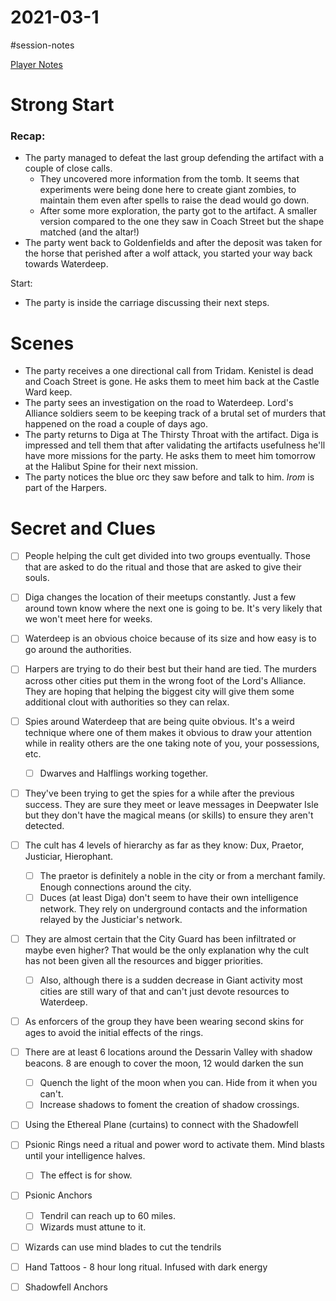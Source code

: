 # 2021-03-1

\#session-notes 

[Player Notes](https://docs.google.com/document/d/1flIOt9zdcujPfELxJ2z20Bst9zLwX4JnkvmETBPIbRU/edit#heading=h.qklgz8xzl35d)

# Strong Start

### Recap:

* The party managed to defeat the last group defending the artifact with a couple of close calls.
  * They uncovered more information from the tomb. It seems that experiments were being done here to create giant zombies, to maintain them even after spells to raise the dead would go down.
  * After some more exploration, the party got to the artifact. A smaller version compared to the one they saw in Coach Street but the shape matched (and the altar!)
* The party went back to Goldenfields and after the deposit was taken for the horse that perished after a wolf attack, you started your way back towards Waterdeep.

Start: 

* The party is inside the carriage discussing their next steps.

# Scenes

* The party receives a one directional call from Tridam. Kenistel is dead and Coach Street is gone. He asks them to meet him back at the Castle Ward keep.
* The party sees an investigation on the road to Waterdeep. Lord's Alliance soldiers seem to be keeping track of a brutal set of murders that happened on the road a couple of days ago.
* The party returns to Diga at The Thirsty Throat with the artifact. Diga is impressed and tell them that after validating the artifacts usefulness he'll have more missions for the party. He asks them to meet him tomorrow at the Halibut Spine for their next mission.
* The party notices the blue orc they saw before and talk to him. *Irom* is part of the Harpers.

# Secret and Clues

* [ ] People helping the cult get divided into two groups eventually. Those that are asked to do the ritual and those that are asked to give their souls.

* [ ] Diga changes the location of their meetups constantly. Just a few around town know where the next one is going to be. It's very likely that we won't meet here for weeks.

* [ ] Waterdeep is an obvious choice because of its size and how easy is to go around the authorities.

* [ ] Harpers are trying to do their best but their hand are tied. The murders across other cities put them in the wrong foot of the Lord's Alliance. They are hoping that helping the biggest city will give them some additional clout with authorities so they can relax.

* [ ] Spies around Waterdeep that are being quite obvious. It's a weird technique where one of them makes it obvious to draw your attention while in reality others are the one taking note of you, your possessions, etc.
  
  * [ ] Dwarves and Halflings working together.
* [ ] They've been trying to get the spies for a while after the previous success. They are sure they meet or leave messages in Deepwater Isle but they don't have the magical means (or skills) to ensure they aren't detected.

* [ ] The cult has 4 levels of hierarchy as far as they know: Dux, Praetor, Justiciar, Hierophant.
  
  * [ ] The praetor is definitely a noble in the city or from a merchant family. Enough connections around the city.
  * [ ] Duces (at least Diga) don't seem to have their own intelligence network. They rely on underground contacts and the information relayed by the Justiciar's network.
* [ ] They are almost certain that the City Guard has been infiltrated or maybe even higher? That would be the only explanation why the cult has not been given all the resources and bigger priorities.
  
  * [ ] Also, although there is a sudden decrease in Giant activity most cities are still wary of that and can't just devote resources to Waterdeep.
* [ ] As enforcers of the group they have been wearing second skins for ages to avoid the initial effects of the rings.

* [ ] There are at least 6 locations around the Dessarin Valley with shadow beacons. 8 are enough to cover the moon, 12 would darken the sun
  
  * [ ] Quench the light of the moon when you can. Hide from it when you can't.
  * [ ] Increase shadows to foment the creation of shadow crossings.
* [ ] Using the Ethereal Plane (curtains) to connect with the Shadowfell

* [ ] Psionic Rings need a ritual and power word to activate them. Mind blasts until your intelligence halves.
  
  * [ ] The effect is for show.
* [ ] Psionic Anchors
  
  * [ ] Tendril can reach up to 60 miles.
  * [ ] Wizards must attune to it.
* [ ] Wizards can use mind blades to cut the tendrils

* [ ] Hand Tattoos - 8 hour long ritual. Infused with dark energy

* [ ] Shadowfell Anchors
